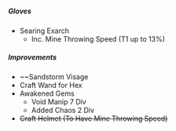##### Gloves
- Searing Exarch
	- Inc. Mine Throwing Speed (T1 up to 13%)
##### Improvements
- ~~Sandstorm Visage
- Craft Wand for Hex
- Awakened Gems
	- Void Manip 7 Div
	- Added Chaos 2 Div
- ~~Craft Helmet (To Have Mine Throwing Speed)~~